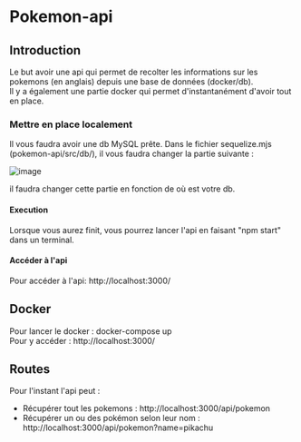 # Pokemon-api
## Introduction
Le but avoir une api qui permet de recolter les informations sur les pokemons (en anglais) depuis une base de données (docker/db).
\
Il y a également une partie docker qui permet d'instantanément d'avoir tout en place.

### Mettre en place localement
Il vous faudra avoir une db MySQL prête. Dans le fichier sequelize.mjs (pokemon-api/src/db/), il vous faudra changer la partie suivante : 

![image](https://github.com/TiaSous/Pokemon-api/assets/122774929/f90cd46a-63bb-40d8-b9d5-12e87c4d8b02)

il faudra changer cette partie en fonction de où est votre db.

#### Execution
Lorsque vous aurez finit, vous pourrez lancer l'api en faisant "npm start" dans un terminal.

#### Accéder à l'api
Pour accéder à l'api: http://localhost:3000/

## Docker
Pour lancer le docker : docker-compose up
\
Pour y accéder : http://localhost:3000/

## Routes
Pour l'instant l'api peut : 
- Récupérer tout les pokemons : http://localhost:3000/api/pokemon
- Récupérer un ou des pokémon selon leur nom : http://localhost:3000/api/pokemon?name=pikachu
